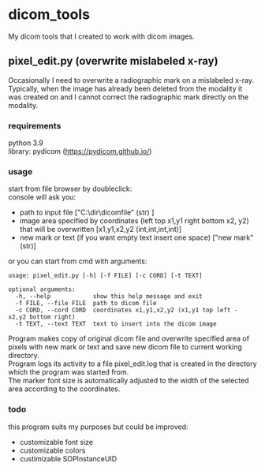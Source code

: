 # dicom_tools
My dicom tools that I created to work with dicom images.

## pixel_edit.py (overwrite mislabeled x-ray)
Occasionally I need to overwrite a radiographic mark on a mislabeled x-ray. Typically, when the image has already been deleted from the modality it was created on and I cannot correct the radiographic mark directly on the modality.

### requirements
python 3.9 \
library: pydicom (https://pydicom.github.io/)

### usage
start from file browser by doubleclick:\
console will ask you:
- path to input file ["C:\dir\dicomfile" (str) ]
- image area specified by coordinates (left top  x1,y1 right bottom x2, y2) that will be overwritten [x1,y1,x2,y2 (int,int,int,int)]
- new mark or text (if you want empty text insert one space) ["new mark" (str)]

or you can start from cmd with arguments:
```
usage: pixel_edit.py [-h] [-f FILE] [-c CORD] [-t TEXT]

optional arguments:
  -h, --help            show this help message and exit
  -f FILE, --file FILE  path to dicom file
  -c CORD, --cord CORD  coordinates x1,y1,x2,y2 (x1,y1 top left - x2,y2 bottom right)
  -t TEXT, --text TEXT  text to insert into the dicom image
```
Program makes copy of original dicom file and overwrite specified area of pixels with new mark or text and save new dicom file to current working directory.\
Program logs its activity to a file pixel_edit.log that is created in the directory which the program was started from.\
The marker font size is automatically adjusted to the width of the selected area according to the coordinates.

### todo
this program suits my purposes but could be improved:
- customizable font size
- customizable colors
- custimizable SOPInstanceUID

    


